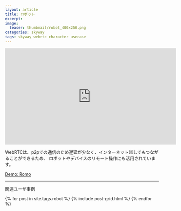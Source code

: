 ```yaml
---
layout: article
title: ロボット
excerpt: 
image:
  teaser: thumbnail/robot_400x250.png
categories: skyway
tags: skyway webrtc character usecase
---
```


<iframe width="560" height="315" src="https://www.youtube.com/embed/oO-WjCKX9LY?autoplay=1" frameborder="0" allowfullscreen></iframe>

WebRTCは、p2pでの通信のため遅延が少なく、インターネット越しでもつながることができるため、
ロボットやデバイスのリモート操作にも活用されています。

<a href="https://romo.skyway.io/" target="_demo" class="btn-info">Demo: Romo</a>


<hr>

関連ユーザ事例

<div class="tiles">
{% for post in site.tags.robot %}
  {% include post-grid.html %}
{% endfor %}
</div><!-- /.tiles -->